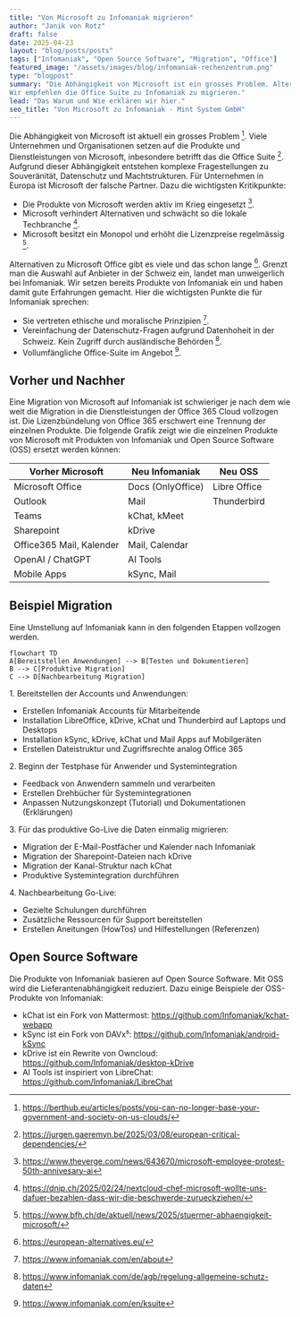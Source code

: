 ```yaml
---
title: "Von Microsoft zu Infomaniak migrieren"
author: "Janik von Rotz"
draft: false
date: 2025-04-23
layout: "blog/posts/posts"
tags: ["Infomaniak", "Open Source Software", "Migration", "Office"]
featured_image: "/assets/images/blog/infomaniak-rechenzentrum.png"
type: "blogpost"
summary: "Die Abhängigkeit von Microsoft ist ein grosses Problem. Alternativen gibt es schon lange.
Wir empfehlen die Office Suite zu Infomaniak zu migrieren."
lead: "Das Warum und Wie erklären wir hier."
seo_title: "Von Microsoft zu Infomaniak - Mint System GmbH"
---
```


Die Abhängigkeit von Microsoft ist aktuell ein grosses Problem [^1]. Viele Unternehmen und Organisationen setzen auf die Produkte und Dienstleistungen von Microsoft, inbesondere betrifft das die Office Suite [^2]. Aufgrund dieser Abhängigkeit entstehen komplexe Fragestellungen zu Souveränität, Datenschutz und Machtstrukturen. Für Unternehmen in Europa ist Microsoft der falsche Partner. Dazu die wichtigsten Kritikpunkte:

* Die Produkte von Microsoft werden aktiv im Krieg eingesetzt [^3].
* Microsoft verhindert Alternativen und schwächt so die lokale Techbranche [^4].
* Microsoft besitzt ein Monopol und erhöht die Lizenzpreise regelmässig [^5].

Alternativen zu Microsoft Office gibt es viele und das schon lange [^6]. Grenzt man die Auswahl auf Anbieter in der Schweiz ein, landet man unweigerlich bei Infomaniak. Wir setzen bereits Produkte von Infomaniak ein und haben damit gute Erfahrungen gemacht. Hier die wichtigsten Punkte die für Infomaniak sprechen:

* Sie vertreten ethische und moralische Prinzipien [^7].
* Vereinfachung der Datenschutz-Fragen aufgrund Datenhoheit in der Schweiz. Kein Zugriff durch ausländische Behörden [^8].
* Vollumfängliche Office-Suite im Angebot [^9].

## Vorher und Nachher

Eine Migration von Microsoft auf Infomaniak ist schwieriger je nach dem wie weit die Migration in die Dienstleistungen der Office 365 Cloud vollzogen ist. Die Lizenzbündelung von Office 365 erschwert eine Trennung der einzelnen Produkte. Die folgende Grafik zeigt wie die einzelnen Produkte von Microsoft mit Produkten von Infomaniak und Open Source Software (OSS) ersetzt werden können:

| Vorher Microsoft         | Neu Infomaniak    | Neu OSS      |
| ------------------------ | ----------------- | ------------ |
| Microsoft Office         | Docs (OnlyOffice) | Libre Office |
| Outlook                  | Mail              | Thunderbird  |
| Teams                    | kChat, kMeet      |              |
| Sharepoint               | kDrive            |              |
| Office365 Mail, Kalender | Mail, Calendar    |              |
| OpenAI / ChatGPT         | AI Tools          |              |
| Mobile Apps              | kSync, Mail       |              |

## Beispiel Migration

Eine Umstellung auf Infomaniak kann in den folgenden Etappen vollzogen werden.

```mermaid
flowchart TD
A[Bereitstellen Anwendungen] --> B[Testen und Dokumentieren]
B --> C[Produktive Migration]
C --> D[Nachbearbeitung Migration]
```

1\. Bereitstellen der Accounts und Anwendungen:

- Erstellen Infomaniak Accounts für Mitarbeitende
- Installation LibreOffice, kDrive, kChat und Thunderbird auf Laptops und Desktops
- Installation kSync, kDrive, kChat und Mail Apps auf Mobilgeräten
- Erstellen Dateistruktur und Zugriffsrechte analog Office 365

2\. Beginn der Testphase für Anwender und Systemintegration

- Feedback von Anwendern sammeln und verarbeiten
- Erstellen Drehbücher für Systemintegrationen
- Anpassen Nutzungskonzept (Tutorial) und Dokumentationen (Erklärungen) 

3\. Für das produktive Go-Live die Daten einmalig migrieren:

- Migration der E-Mail-Postfächer und Kalender nach Infomaniak
- Migration der Sharepoint-Dateien nach kDrive
- Migration der Kanal-Struktur nach kChat
- Produktive Systemintegration durchführen

4\. Nachbearbeitung Go-Live:

* Gezielte Schulungen durchführen
* Zusätzliche Ressourcen für Support bereitstellen
* Erstellen Aneitungen (HowTos) und Hilfestellungen (Referenzen)

## Open Source Software

Die Produkte von Infomaniak basieren auf Open Source Software. Mit OSS wird die Lieferantenabhängigkeit reduziert. Dazu einige Beispiele der OSS-Produkte von Infomaniak:

* kChat ist ein Fork von Mattermost: https://github.com/Infomaniak/kchat-webapp
* kSync ist ein Fork von DAVx⁵: https://github.com/Infomaniak/android-kSync
* kDrive ist ein Rewrite von Owncloud: https://github.com/Infomaniak/desktop-kDrive
* AI Tools ist inspiriert von LibreChat: https://github.com/Infomaniak/LibreChat

[^1]: https://berthub.eu/articles/posts/you-can-no-longer-base-your-government-and-society-on-us-clouds/
[^2]: https://jurgen.gaeremyn.be/2025/03/08/european-critical-dependencies/
[^3]: https://www.theverge.com/news/643670/microsoft-employee-protest-50th-annivesary-ai
[^4]: https://dnip.ch/2025/02/24/nextcloud-chef-microsoft-wollte-uns-dafuer-bezahlen-dass-wir-die-beschwerde-zurueckziehen/
[^5]: https://www.bfh.ch/de/aktuell/news/2025/stuermer-abhaengigkeit-microsoft/
[^6]: https://european-alternatives.eu/
[^7]: https://www.infomaniak.com/en/about
[^8]: https://www.infomaniak.com/de/agb/regelung-allgemeine-schutz-daten
[^9]: https://www.infomaniak.com/en/ksuite
